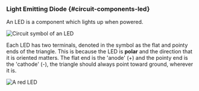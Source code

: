 ### Light Emitting Diode {#circuit-components-led}

An LED is a component which lights up when powered.

![Circuit symbol of an LED](https://raw.githubusercontent.com/OnionIoT/Onion-Docs/master/Omega2/Kit-Guides/img/led-symbol.png)

Each LED has two terminals, denoted in the symbol as the flat and pointy ends of the triangle. This is because the LED is **polar** and the direction that it is oriented matters. The flat end is the 'anode' (+) and the pointy end is the 'cathode' (-), the triangle should always point toward ground, wherever it is. 

![A red LED](https://raw.githubusercontent.com/OnionIoT/Onion-Docs/master/Omega2/Kit-Guides/img/led-photo.jpg)
